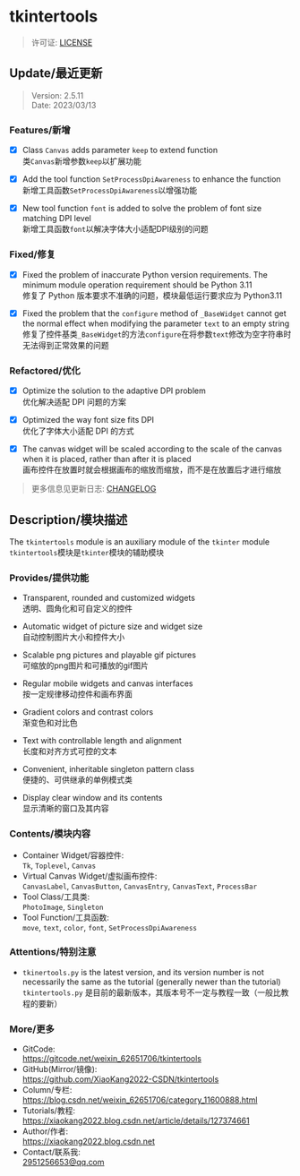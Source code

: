 **tkintertools**
================

> 许可证: [LICENSE](./LICENSE)

Update/最近更新
--------------
> Version: 2.5.11  
> Date: 2023/03/13

### Features/新增

- [X] Class `Canvas` adds parameter `keep` to extend function  
类`Canvas`新增参数`keep`以扩展功能

- [X] Add the tool function `SetProcessDpiAwareness` to enhance the function  
新增工具函数`SetProcessDpiAwareness`以增强功能

- [x] New tool function `font` is added to solve the problem of font size matching DPI level  
新增工具函数`font`以解决字体大小适配DPI级别的问题

### Fixed/修复

- [X] Fixed the problem of inaccurate Python version requirements. The minimum module operation requirement should be Python 3.11  
修复了 Python 版本要求不准确的问题，模块最低运行要求应为 Python3.11

- [X] Fixed the problem that the `configure` method of `_BaseWidget` cannot get the normal effect when modifying the parameter `text` to an empty string  
修复了控件基类`_BaseWidget`的方法`configure`在将参数`text`修改为空字符串时无法得到正常效果的问题

### Refactored/优化

- [X] Optimize the solution to the adaptive DPI problem  
优化解决适配 DPI 问题的方案

- [X] Optimized the way font size fits DPI  
优化了字体大小适配 DPI 的方式

- [X] The canvas widget will be scaled according to the scale of the canvas when it is placed, rather than after it is placed  
画布控件在放置时就会根据画布的缩放而缩放，而不是在放置后才进行缩放

> 更多信息见更新日志: [CHANGELOG](./CHANGELOG.md)

Description/模块描述
-------------------

The `tkintertools` module is an auxiliary module of the `tkinter` module  
`tkintertools`模块是`tkinter`模块的辅助模块

### Provides/提供功能

* Transparent, rounded and customized widgets  
透明、圆角化和可自定义的控件

* Automatic widget of picture size and widget size  
自动控制图片大小和控件大小

* Scalable png pictures and playable gif pictures  
可缩放的png图片和可播放的gif图片

* Regular mobile widgets and canvas interfaces  
按一定规律移动控件和画布界面

* Gradient colors and contrast colors  
渐变色和对比色

* Text with controllable length and alignment  
长度和对齐方式可控的文本

* Convenient, inheritable singleton pattern class  
便捷的、可供继承的单例模式类

* Display clear window and its contents  
显示清晰的窗口及其内容

### Contents/模块内容

* Container Widget/容器控件:  
`Tk`, `Toplevel`, `Canvas`
* Virtual Canvas Widget/虚拟画布控件:  
`CanvasLabel`, `CanvasButton`, `CanvasEntry`, `CanvasText`, `ProcessBar`
* Tool Class/工具类:  
`PhotoImage`, `Singleton`
* Tool Function/工具函数:  
`move`, `text`, `color`, `font`, `SetProcessDpiAwareness`

### Attentions/特别注意

* `tkinertools.py` is the latest version, and its version number is not necessarily the same as the tutorial (generally newer than the tutorial)  
`tkintertools.py` 是目前的最新版本，其版本号不一定与教程一致（一般比教程的要新）

### More/更多

* GitCode:  
https://gitcode.net/weixin_62651706/tkintertools
* GitHub(Mirror/镜像):  
https://github.com/XiaoKang2022-CSDN/tkintertools
* Column/专栏:  
https://blog.csdn.net/weixin_62651706/category_11600888.html
* Tutorials/教程:  
https://xiaokang2022.blog.csdn.net/article/details/127374661
* Author/作者:  
https://xiaokang2022.blog.csdn.net
* Contact/联系我:  
<2951256653@qq.com>

